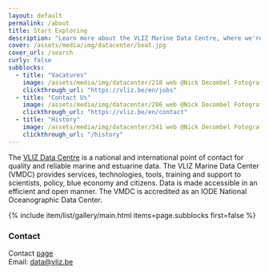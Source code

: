 ```yaml
---
layout: default
permalink: /about
title: Start Exploring
description: "Learn more about the VLIZ Marine Data Centre, where we're making science more efficient, reliable, and transparent. Discover our mission, values, and core principles. Join us in our journey!"
cover: /assets/media/img/datacenter/boat.jpg
cover_url: /search
curly: false
subblocks:
  - title: "Vacatures"
    image: /assets/media/img/datacenter/218 web @Nick Decombel Fotografie.jpg
    clickthrough_url: "https://vliz.be/en/jobs"
  - title: "Contact Us"
    image: /assets/media/img/datacenter/286 web @Nick Decombel Fotografie.jpg
    clickthrough_url: "https://vliz.be/en/contact"
  - title: "History"
    image: /assets/media/img/datacenter/341 web @Nick Decombel Fotografie.jpg
    clickthrough_url: "/history"
---
```




The [VLIZ Data Centre](https://www.vliz.be/en/what-we-do/data-information/data) is a national and international point of contact for quality and reliable marine and estuarine data. The VLIZ Marine Data Center (VMDC) provides services, technologies, tools, training and support to scientists, policy, blue economy and citizens. Data is made accessible in an efficient and open manner. The VMDC is accredited as an IODE National Oceanographic Data Center.


{% include item/list/gallery/main.html items=page.subblocks first=false %}

### Contact

Contact [page](https://vliz.be/en/contact)  
Email: [data@vliz.be](mailto:data@vliz.be)